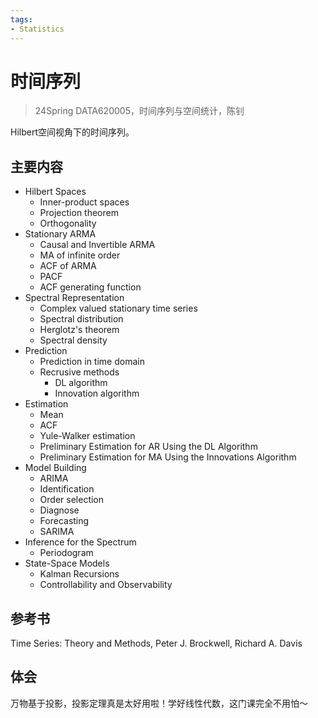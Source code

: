 ```yaml
---
tags:
- Statistics
---
```


# 时间序列
> 24Spring DATA620005，时间序列与空间统计，陈钊

Hilbert空间视角下的时间序列。

## 主要内容

- Hilbert Spaces
    - Inner-product spaces
    - Projection theorem
    - Orthogonality
- Stationary ARMA
    - Causal and Invertible ARMA
    - MA of infinite order
    - ACF of ARMA
    - PACF
    - ACF generating function
- Spectral Representation
    - Complex valued stationary time series
    - Spectral distribution
    - Herglotz's theorem
    - Spectral density
- Prediction
    - Prediction in time domain
    - Recrusive methods
        - DL algorithm
        - Innovation algorithm
- Estimation
    - Mean
    - ACF
    - Yule-Walker estimation
    - Preliminary Estimation for AR Using the DL Algorithm
    - Preliminary Estimation for MA Using the Innovations Algorithm
- Model Building
    - ARIMA
    - Identification
    - Order selection
    - Diagnose
    - Forecasting
    - SARIMA
- Inference for the Spectrum
    - Periodogram
- State-Space Models 
    - Kalman Recursions
    - Controllability and Observability
## 参考书
Time Series: Theory and Methods, Peter J. Brockwell, Richard A. Davis

## 体会

万物基于投影，投影定理真是太好用啦！学好线性代数，这门课完全不用怕～